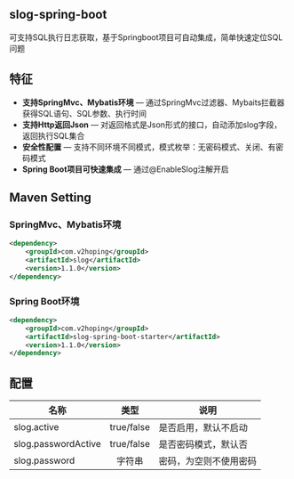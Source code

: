 slog-spring-boot
------------
可支持SQL执行日志获取，基于Springboot项目可自动集成，简单快速定位SQL问题

特征
------------

* **支持SpringMvc、Mybatis环境** — 通过SpringMvc过滤器、Mybaits拦截器获得SQL语句、SQL参数、执行时间
* **支持Http返回Json** — 对返回格式是Json形式的接口，自动添加slog字段，返回执行SQL集合
* **安全性配置** — 支持不同环境不同模式，模式枚举：无密码模式、关闭、有密码模式
* **Spring Boot项目可快速集成** — 通过@EnableSlog注解开启

Maven Setting
------------

### SpringMvc、Mybatis环境

```xml
<dependency>
    <groupId>com.v2hoping</groupId>
    <artifactId>slog</artifactId>
    <version>1.1.0</version>
</dependency>
```

### Spring Boot环境


```xml
<dependency>
    <groupId>com.v2hoping</groupId>
    <artifactId>slog-spring-boot-starter</artifactId>
    <version>1.1.0</version>
</dependency>
```

配置
------------

| 名称   | 类型 | 说明  |
|---|:---:|---|
| slog.active  | true/false | 是否启用，默认不启动 |
| slog.passwordActive | true/false  |  是否密码模式，默认否  |
| slog.password  | 字符串 | 密码，为空则不使用密码 |





